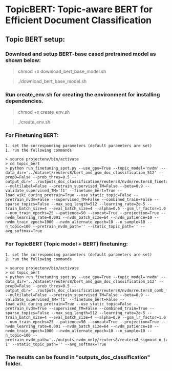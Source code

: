 # TopicBERT: Topic-aware BERT for Efficient Document Classification

## Topic BERT setup:

### Download and setup BERT-base cased pretrained model as shown below:

> chmod +x download_bert_base_model.sh

> ./download_bert_base_model.sh


### Run create_env.sh for creating the environment for installing dependencies.

> chmod +x create_env.sh

> ./create_env.sh


### For Finetuning BERT: 
	1. set the corresponding parameters (default parameters are set) 
	1. run the following commands

	> source projectenv/bin/activate
	> cd topic_bert
	> python run_finetuning_spot.py --use_gpu=True --topic_model='nvdm' --data_dir='../dataset/reuters8/bert_and_gsm_doc_classification_512' --propD=False --prob_thres=0.5 --output_dir='../outputs_doc_classification/reuters8/nvdm/reuters8_finetune_bert_100_512_e_25' --multilabel=False --pretrain_supervised_TM=False --beta=0.9 --validate_supervised_TM='f1' --finetune_bert=True --load_wiki_during_pretrain=True --use_static_topic=False --pretrain_nvdm=False --supervised_TM=False --combined_train=False --sparse_topics=False --max_seq_length=512 --learning_rate=2e-5 --train_batch_size=4 --eval_batch_size=4 --alpha=0.5 --gsm_lr_factor=1.0 --num_train_epochs=25 --patience=50 --concat=True --projection=True --nvdm_learning_rate=0.001 --nvdm_batch_size=64 --nvdm_patience=10 --nvdm_train_epoch=1000 --nvdm_alternate_epoch=10 --n_sample=10 --n_topic=100 --pretrain_nvdm_path='' --static_topic_path='' --avg_softmax=True


### For TopicBERT (Topic model + BERT) finetuning:
	1. set the corresponding parameters (default parameters are set) 
	2. run the following commands

	> source projectenv/bin/activate
	> cd topic_bert
	> python run_finetuning_spot.py --use_gpu=True --topic_model='nvdm' --data_dir='../dataset/reuters8/bert_and_gsm_doc_classification_512' --propD=False --prob_thres=0.5 --output_dir='../outputs_doc_classification/reuters8/nvdm/reuters8_comb_finetune_bert_100_512_e_25_alpha_0.9' --multilabel=False --pretrain_supervised_TM=False --beta=0.9 --validate_supervised_TM='f1' --finetune_bert=False --load_wiki_during_pretrain=True --use_static_topic=False --pretrain_nvdm=True --supervised_TM=False --combined_train=True --sparse_topics=False --max_seq_length=512 --learning_rate=2e-5 --train_batch_size=4 --eval_batch_size=4 --alpha=0.9 --gsm_lr_factor=1.0 --num_train_epochs=25 --patience=50 --concat=True --projection=True --nvdm_learning_rate=0.001 --nvdm_batch_size=64 --nvdm_patience=10 --nvdm_train_epoch=1000 --nvdm_alternate_epoch=10 --n_sample=10 --n_topic=100 --pretrain_nvdm_path='../outputs_nvdm_only/reuters8/reuters8_sigmoid_n_topics_100/model_ppl_nvdm_pretrain/model_ppl_nvdm_pretrain-1' --static_topic_path='' --avg_softmax=True


### The results can be found in "outputs_doc_classification" folder.


